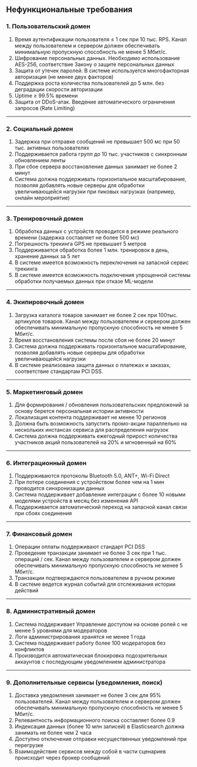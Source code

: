 ## Нефункциональные требования

### 1. Пользовательский домен

1. Время аутентификации пользователя ≤ 1 сек при 10 тыс. RPS. Канал между пользователем и сервером должен обеспечивать минимальную пропускную способность не менее 5 Мбит/с.
2. Шифрование персональных данных. Необходимо использование AES-256, соответствие Закону о защите персональных данных
3. Защита от утечек паролей. В системе используется многофакторная авторизация (не менее двух факторов)
4. Поддержка роста количества пользователей до 5 млн. без деградации скорости авторизации
5. Uptime ≥ 99.5% времени
6. Защита от DDoS-атак. Введение автоматического ограничения запросов (Rate Limiting)

---

### 2. Социальный домен

1. Задержка при отправке сообщений не превышает 500 мс при 50 тыс. активных пользователях
2. Поддерживается работа групп до 10 тыс. участников с синхронным обновлением ленты
3. При сбое сервера восстановление данных занимает не более 2 минут
4. Система должна поддерживать горизонтальное масштабирование, позволяя добавлять новые серверы для обработки увеличивающейся нагрузки при пиковых нагрузках (например, онлайн мероприятие)

---

### 3. Тренировочный домен

1. Обработка данных с устройств проводится в режиме реального времени (задержка составляет не более 500 мс)
2. Погрешность трекинга GPS не превышает 5 метров
3. Поддерживается обработка более 1 млн. тренировок в день, хранение данных за 5 лет
4. В системе имеется возможность переключения на запасной сервис трекинга
5. В системе имеется возможность подключения упрощенной системы обработки получаемых данных при отказе ML-модели

---

### 4. Экипировочный домен

1. Загрузка каталога товаров занимает не более 2 сек при 100тыс. артикулов товаров. Канал между пользователем и сервером должен обеспечивать минимальную пропускную способность не менее 5 Мбит/с.
2. Время восстановления системы после сбоя не более 20 минут
3. Система должна поддерживать горизонтальное масштабирование, позволяя добавлять новые серверы для обработки увеличивающейся нагрузки
4. В системе реализована защита данных о платежах и заказах, соответствие стандартам PCI DSS.  

---

### 5. Маркетинговый домен

1. Для формирования / обновления пользовательских предложений за основу берется персональная истории активности
2. Локализация контента поддерживает не менее 10 регионов
3. Должна быть возможность запустить промо-акции параллельно на нескольких инстансах сервиса для распределения нагрузок
4. Система должна поддерживать ежегодный прирост количества участников акций пользователей на 20% и мгновенный на 60%

---

### 6. Интеграционный домен

1. Поддерживаются протоколы Bluetooth 5.0, ANT+, Wi-Fi Direct
2. При потере соединения с устройством более чем на 1 мин проводится синхронизации данных
3. Система поддерживает добавление интеграции с более 10 новыми моделями устройств в месяц без изменения API
4. Поддерживается автоматический переход на запасной канал связи при сбоях соединения

---

### 7. Финансовый домен

1. Операции оплаты поддерживают стандарт PCI DSS
2. Проведение транзакции занимает не более 3 сек при 1 тыс. операций / сек. Канал между пользователем и сервером должен обеспечивать минимальную пропускную способность не менее 5 Мбит/с.
3. Транзакции подтверждаются пользователем в ручном режиме
4. В системе ведется журнал событий для отслеживания истории действий

---

### 8. Административный домен

1. Система поддерживает Управление доступом на основе ролей с не менее 5 уровнями для модераторов
2. Логи администрирования хранятся не менее 1 года
3. Система поддерживает работу более 100 модераторов без конфликтов
4. Производится автоматическая блокировка подозрительных аккаунтов с последующим уведомлением администратора

---

### 9. Дополнительные сервисы (уведомления, поиск)

1. Доставка уведомления занимает не более 3 сек для 95% пользователей. Канал между пользователем и сервером должен обеспечивать минимальную пропускную способность не менее 5 Мбит/с.
2. Релевантность информационного поиска составляет более 0.9
3. Индексация данных (более 10 млн записей) в Elasticsearch должна занимать не более чем 2 часа
4. Доступно отключение отправки несущественных уведомлений при перегрузке
5. Взаимодействие сервисов между собой в части сценариев происходит через брокер сообщений
